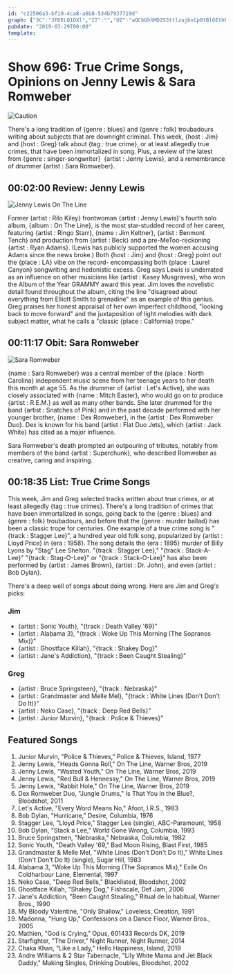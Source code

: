 ```yaml
---
id: "c22506a3-bf19-4ca8-a6b8-534b7937719d"
graph: {"3C":"JFDELQ1DXl","IT":"","UZ":"aQCbGhhMD2S3ttlzujbxCp8tBl6EthNCAqHVRoOeBFc76mi0iyFXgouzvz4UqoBuxqwR7k"}
pubdate: "2019-03-29T00:00"
template: 
---
```






# Show 696: True Crime Songs, Opinions on Jenny Lewis & Sara Romweber

![Caution](https://static.soundopinions.org/images/2019/caution.jpg)

There's a long tradition of {genre : blues} and {genre : folk} troubadours writing about subjects that are downright criminal. This week, {host : Jim} and {host : Greg} talk about {tag : true crime}, or at least allegedly true crimes, that have been immortalized in song. Plus, a review of the latest from {genre : singer-songwriter}  {artist : Jenny Lewis}, and a remembrance of drummer {artist : Sara Romweber}.



## 00:02:00 Review: Jenny Lewis

![Jenny Lewis On The Line](https://static.soundopinions.org/assets/696/3C0.jpg)

Former {artist : Rilo Kiley} frontwoman {artist : Jenny Lewis}'s fourth solo album, {album : On The Line}, is the most star-studded record of her career, featuring {artist : Ringo Starr}, {name : Jim Keltner}, {artist : Benmont Tench} and production from {artist : Beck} and a pre-MeToo-reckoning {artist : Ryan Adams}. (Lewis has publicly supported the women accusing Adams since the news broke.) Both {host : Jim} and {host : Greg} point out the {place : LA} vibe on the record- encompassing both {place : Laurel Canyon} songwriting and hedonistic excess. Greg says Lewis is underrated as an influence on other musicians like {artist : Kasey Musgraves}, who won the Album of the Year GRAMMY award this year. Jim loves the novelistic detail found throughout the album, citing the line "disagreed about everything from Elliott Smith to grenadine" as an example of this genius. Greg praises her honest appraisal of her own imperfect childhood, "looking back to move forward" and the juxtaposition of light melodies with dark subject matter, what he calls a "classic {place : California} trope."



## 00:11:17 Obit: Sara Romweber

![Sara Romweber](https://static.soundopinions.org/assets/696/IT0.jpg)

{name : Sara Romweber} was a central member of the {place : North Carolina} independent music scene from her teenage years to her death this month at age 55. As the drummer of {artist : Let's Active}, she was closely associated with {name : Mitch Easter}, who would go on to produce {artist : R.E.M.} as well as many other bands. She later drummed for the band {artist : Snatches of Pink} and in the past decade performed with her younger brother, {name : Dex Romweber}, in the {artist : Dex Romweber Duo}. Dex is known for his band {artist : Flat Duo Jets}, which {artist : Jack White} has cited as a major influence.

Sara Romweber's death prompted an outpouring of tributes, notably from members of the band {artist : Superchunk}, who described Romweber as creative, caring and inspiring.



## 00:18:35 List: True Crime Songs

This week, Jim and Greg selected tracks written about true crimes, or at least allegedly {tag : true crimes}. There's a long tradition of crimes that have been immortalized in songs, going back to the {genre : blues} and {genre : folk} troubadours, and before that the {genre : murder ballad} has been a classic trope for centuries. One example of a true crime song is "{track : Stagger Lee}", a hundred year old folk song, popularized by {artist : Lloyd Price} in {era : 1958}. The song details the {era : 1895} murder of Billy Lyons by "Stag" Lee Shelton.  "{track : Stagger Lee}," "{track : Stack-A-Lee}" "{track : Stag-O-Lee}" or "{track : Stack-O-Lee}" has also been performed by {artist : James Brown}, {artist : Dr. John}, and even {artist : Bob Dylan}.

There's a deep well of songs about doing wrong. Here are Jim and Greg's picks:


### Jim

- {artist : Sonic Youth}, "{track : Death Valley '69}"
- {artist : Alabama 3}, "{track : Woke Up This Morning (The Sopranos Mix)}"
- {artist : Ghostface Killah}, "{track : Shakey Dog}"
- {artist : Jane's Addiction}, "{track : Been Caught Stealing}"


### Greg

- {artist : Bruce Springsteen}, "{track : Nebraska}"
- {artist : Grandmaster and Melle Mel}, "{track : White Lines (Don't Don't Do It)}"
- {artist : Neko Case}, "{track : Deep Red Bells}"
- {artist : Junior Murvin}, "{track : Police & Thieves}"



## Featured Songs

1. Junior Murvin, "Police & Thieves," Police & Thieves, Island, 1977
2. Jenny Lewis, "Heads Gonna Roll," On The Line, Warner Bros, 2019
3. Jenny Lewis, "Wasted Youth," On The Line, Warner Bros, 2019
4. Jenny Lewis, "Red Bull & Hennessy," On The Line, Warner Bros, 2019
5. Jenny Lewis, "Rabbit Hole," On The Line, Warner Bros, 2019
6. Dex Romweber Duo, "Jungle Drums," Is That You In the Blue?, Bloodshot, 2011
7. Let's Active, "Every Word Means No," Afoot, I.R.S., 1983
8. Bob Dylan, "Hurricane," Desire, Columbia, 1976
9. Stagger Lee, "Lloyd Price," Stagger Lee (single), ABC-Paramount, 1958
10. Bob Dylan, "Stack a Lee," World Gone Wrong, Columbia, 1993
11. Bruce Springsteen, "Nebraska," Nebraska, Columbia, 1982
12. Sonic Youth, "Death Valley '69," Bad Moon Rising, Blast First, 1985
13. Grandmaster & Melle Mel, "White Lines (Don't Don't Do It)," White Lines (Don't Don't Do It) (single), Sugar Hill, 1983
14. Alabama 3, "Woke Up This Morning (The Sopranos Mix)," Exile On Coldharbour Lane, Elemental, 1997
15. Neko Case, "Deep Red Bells," Blacklisted, Bloodshot, 2002
16. Ghostface Killah, "Shakey Dog," Fishscale, Def Jam, 2006
17. Jane's Addiction, "Been Caught Stealing," Ritual de lo habitual, Warner Bros., 1990
18. My Bloody Valentine, "Only Shallow," Loveless, Creation, 1991
19. Madonna, "Hung Up," Confessions on a Dance Floor, Warner Bros., 2005
20. Mathien, "God Is Crying," Opus, 601433 Records DK, 2019
21. Starfighter, "The Driver," Night Runner, Night Runner, 2014
22. Chaka Khan, "Like a Lady," Hello Happiness, Island, 2019
23. Andre Williams & 2 Star Tabernacle, "Lily White Mama and Jet Black Daddy," Making Singles, Drinking Doubles, Bloodshot, 2002